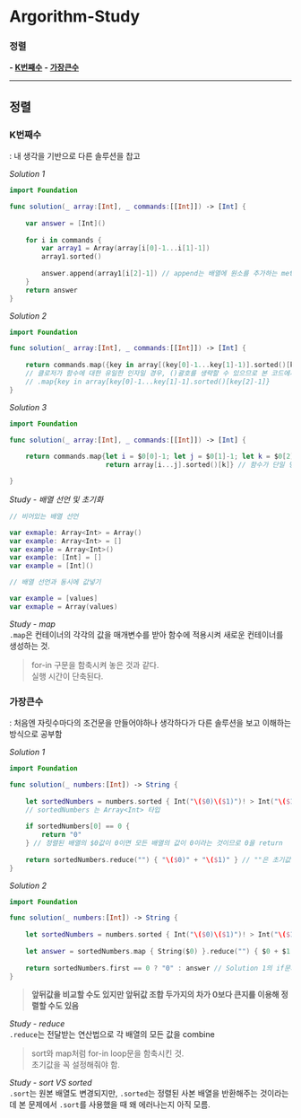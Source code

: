 # Argorithm-Study

### 정렬
**- [K번째수](#K번째수)**
**- [가장큰수](#가장큰수)**

***

## 정렬

### K번째수
: 내 생각을 기반으로 다른 솔루션을 찹고

*Solution 1*
```Swift
import Foundation

func solution(_ array:[Int], _ commands:[[Int]]) -> [Int] {
    
    var answer = [Int]()
    
    for i in commands {
        var array1 = Array(array[i[0]-1...i[1]-1])
        array1.sorted()
        
        answer.append(array1[i[2]-1]) // append는 배열에 원소를 추가하는 method
    }
    return answer
}
```

*Solution 2*
```Swift
import Foundation

func solution(_ array:[Int], _ commands:[[Int]]) -> [Int] {
    
    return commands.map({key in array[(key[0]-1...key[1]-1)].sorted()[key[2]-1]})
    // 클로저가 함수에 대한 유일한 인자일 경우, ()괄호를 생략할 수 있으므로 본 코드에서 ()괄호를 생략해도 실행 가능
    // .map{key in array[key[0]-1...key[1]-1].sorted()[key[2]-1]}
}
```

*Solution 3*
```Swift
import Foundation

func solution(_ array:[Int], _ commands:[[Int]]) -> [Int] {
    
    return commands.map{let i = $0[0]-1; let j = $0[1]-1; let k = $0[2]-1 // 세미콜론(;) : 한 라인에 여러 명령을 사용하고 싶을 때 사용
                        return array[i...j].sorted()[k]} // 함수가 단일 명령문이 아니므로 return 생략 불가능

} 
```

*Study - 배열 선언 및 초기화*
```Swift
// 비어있는 배열 선언

var exmaple: Array<Int> = Array()
var example: Array<Int> = []
var example = Array<Int>()
var example: [Int] = []
var example = [Int]()

// 배열 선언과 동시에 값넣기

var example = [values]
var exmaple = Array(values)
```

*Study - map*   
`.map`은 컨테이너의 각각의 값을 매개변수를 받아 함수에 적용시켜 새로운 컨테이너를 생성하는 것.   
> for-in 구문을 함축시켜 놓은 것과 같다.   
> 실행 시간이 단축된다.

### 가장큰수
: 처음엔 자릿수마다의 조건문을 만들어야하나 생각하다가 다른 솔루션을 보고 이해하는 방식으로 공부함

*Solution 1*
```Swift
import Foundation

func solution(_ numbers:[Int]) -> String {
    
    let sortedNumbers = numbers.sorted { Int("\($0)\($1)")! > Int("\($1)\($0)")! } // 옵셔널 강제추출안하면 에러!
    // sortedNumbers 는 Array<Int> 타입
    
    if sortedNumbers[0] == 0 {
        return "0"
    } // 정렬된 배열의 $0값이 0이면 모든 배열의 값이 0이라는 것이므로 0을 return
    
    return sortedNumbers.reduce("") { "\($0)" + "\($1)" } // ""은 초기값이므로 반드시 명시해야 함
}
```

*Solution 2*
```Swift
import Foundation

func solution(_ numbers:[Int]) -> String {
    
    let sortedNumbers = numbers.sorted { Int("\($0)\($1)")! > Int("\($1)\($0)")! } 
    
    let answer = sortedNumbers.map { String($0) }.reduce("") { $0 + $1 }
    
    return sortedNumbers.first == 0 ? "0" : answer // Solution 1의 if문과 같은 비슷한 맥락
}
```
> **앞뒤값을 비교할 수도 있지만 앞뒤값 조합 두가지의 차가 0보다 큰지를 이용해 정렬할 수도 있음**

*Study - reduce*   
`.reduce`는 전달받는 연산법으로 각 배열의 모든 값을 combine
> sort와 map처럼 for-in loop문을 함축시킨 것.   
> 초기값을 꼭 설정해줘야 함.

*Study - sort VS sorted*   
`.sort`는 원본 배열도 변경되지만, `.sorted`는 정렬된 사본 배열을 반환해주는 것이라는데 본 문제에서 `.sort`를 사용했을 때 왜 에러나는지 아직 모름.
